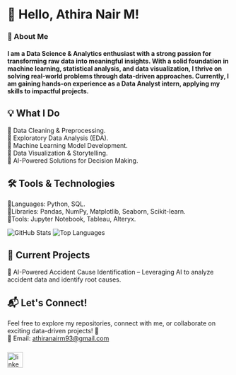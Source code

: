 # 👋 Hello, Athira Nair M!
### 🚀 About Me
#### I am a Data Science & Analytics enthusiast with a strong passion for transforming raw data into meaningful insights. With a solid foundation in machine learning, statistical analysis, and data visualization, I thrive on solving real-world problems through data-driven approaches. Currently, I am gaining hands-on experience as a Data Analyst intern, applying my skills to impactful projects.
## 💡 What I Do
🔹 Data Cleaning & Preprocessing. <br>
🔹 Exploratory Data Analysis (EDA). <br>
🔹 Machine Learning Model Development. <br>
🔹 Data Visualization & Storytelling. <br>
🔹 AI-Powered Solutions for Decision Making. <br>

## 🛠️ Tools & Technologies
🔹Languages: Python, SQL. <br>
🔹Libraries: Pandas, NumPy, Matplotlib, Seaborn, Scikit-learn. <br>
🔹Tools: Jupyter Notebook, Tableau, Alteryx. <br>

<!--############################################################ Github Stats and Top Languages ########################################################-->
![GitHub Stats](https://github-readme-stats.vercel.app/api?username=athiranairm93&theme=dracula&show_icons=true)
![Top Languages](https://github-readme-stats.vercel.app/api/top-langs?username=athiranairm93&locale=en&hide_title=false&layout=compact&card_width=320&langs_count=5&theme=dracula&hide_border=false)


## 📌 Current Projects
🔹 AI-Powered Accident Cause Identification – Leveraging AI to analyze accident data and identify root causes.

## 📬 Let's Connect!
Feel free to explore my repositories, connect with me, or collaborate on exciting data-driven projects! 🚀 <br>
📧 Email: athiranairm93@gmail.com <br>
###

###

<div align="left">
<a href='https://www.linkedin.com/in/athira-nair-m/'>
  <img src="https://img.shields.io/static/v1?message=LinkedIn&logo=linkedin&label=&color=0077B5&logoColor=white&labelColor=&style=for-the-badge" height="35" alt="linkedin logo"  />
  </a>
</div>

